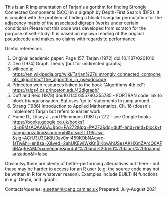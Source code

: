 This is an R implementation of Tarjan's algorithm for finding Strongly Connected Components (SCC) in a digraph by Depth-First Search (DFS). 
It is coupled with the problem of finding a block-triangular permutation for the adjacency matrix of the associated digraph (works under certain conditions)
Please not this code was developed from scratch for the purpose of self-study. It is based on my own reading of the original pseudocode and makes no claims with regards to performance.

Useful references 
 1) Original academic paper: Page 157, Tarjan (1972) doi:10.1137/0201010
 2) Deo (1974) Graph Theory [but for undirected graphs]
 3) wikipedia: https://en.wikipedia.org/wiki/Tarjan%27s_strongly_connected_components_algorithm#The_algorithm_in_pseudocode
 4) Princeton web resources linked to the book "Algorithms 4th ed": https://algs4.cs.princeton.edu/42digraph/
 5) Duff and Reid (1978) doi:10.1145/355780.355785 - FORTRAN code link to block triangularisation. But uses 'go to' statements to jump around...
 6) Strang (1986) Introduction to Applied Mathematics, Ch. 16 (doesn't implement Tarjan but refers to earlier work
 7) Hume D., Litsey J., and Plemmons (1981) p 272 - see Google books https://books.google.co.uk/books?id=pEMsAQAAIAAJ&pg=PA272&lpg=PA272&dq=duff+and+reid+block+triangularization&source=bl&ots=zlTT95Usx-&sig=ACfU3U3GkBU0av0mI459KObNAqyrc-1sTw&hl=en&sa=X&ved=2ahUKEwiWkKnBlKbyAhUSesAKHXmZArcQ6AF6BAgREAM#v=onepage&q=duff%20and%20reid%20block%20triangularization&f=false

Obvioulsy there are plenty of better-performing alternatives out there - but these may be harder to access for an R user (e.g. the source code may not be written in R for whatever reason). Examples include BUILT-IN functions in e.g. Gephi, and igraph.

Contacts/queries:  e.settanni@eng.cam.ac.uk
Prepared: July-August 2021
